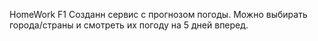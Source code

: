 HomeWork F1
Созданн сервис с прогнозом погоды.
Можно выбирать города/страны и смотреть их погоду на 5 дней вперед.

